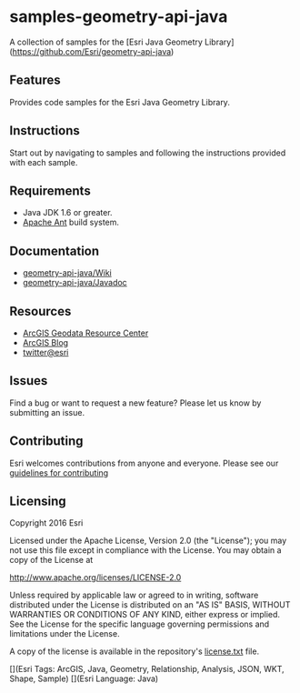 samples-geometry-api-java
=========================

A collection of samples for the [Esri Java Geometry Library] (https://github.com/Esri/geometry-api-java)

## Features
Provides code samples for the Esri Java Geometry Library.

## Instructions
Start out by navigating to samples and following the instructions provided with each sample.

## Requirements

* Java JDK 1.6 or greater.
* [Apache Ant](http://ant.apache.org/) build system.

## Documentation
* [geometry-api-java/Wiki](https://github.com/Esri/geometry-api-java/wiki/)
* [geometry-api-java/Javadoc](http://esri.github.com/geometry-api-java/javadoc/)

## Resources

* [ArcGIS Geodata Resource Center]( http://resources.arcgis.com/en/communities/geodata/)
* [ArcGIS Blog](http://blogs.esri.com/esri/arcgis/)
* [twitter@esri](http://twitter.com/esri)

## Issues

Find a bug or want to request a new feature?  Please let us know by submitting an issue.

## Contributing

Esri welcomes contributions from anyone and everyone. Please see our [guidelines for contributing](https://github.com/esri/contributing)

## Licensing
Copyright 2016 Esri

Licensed under the Apache License, Version 2.0 (the "License");
you may not use this file except in compliance with the License.
You may obtain a copy of the License at

   http://www.apache.org/licenses/LICENSE-2.0

Unless required by applicable law or agreed to in writing, software
distributed under the License is distributed on an "AS IS" BASIS,
WITHOUT WARRANTIES OR CONDITIONS OF ANY KIND, either express or implied.
See the License for the specific language governing permissions and
limitations under the License.

A copy of the license is available in the repository's [license.txt](https://raw.github.com/Esri/geometry-api-java/master/license.txt) file.

[](Esri Tags: ArcGIS, Java, Geometry, Relationship, Analysis, JSON, WKT, Shape, Sample)
[](Esri Language: Java)

